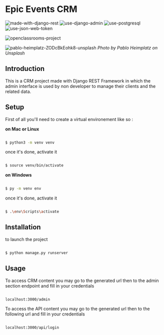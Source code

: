 # Epic Events CRM

![made-with-django-rest](https://user-images.githubusercontent.com/45998296/166694632-eee84900-3ef4-4adc-bbf3-6cc2ef16ac7f.svg) ![use-django-admin](https://user-images.githubusercontent.com/45998296/166691519-839a7d13-833f-46e6-a33a-d053e6b04bd8.svg) ![use-postgresql](https://user-images.githubusercontent.com/45998296/166709231-905140e5-a6f6-4e62-8255-9b6f5a7fe6c5.svg) ![use-json-web-token](https://user-images.githubusercontent.com/45998296/173814229-4690e623-a8d8-4988-a34f-c4bad6f1790d.svg)

![openclassrooms-project](https://user-images.githubusercontent.com/45998296/166692502-a22abdc0-e774-4ec6-8d7c-f86cb6e55825.svg)



![pablo-heimplatz-ZODcBkEohk8-unsplash](https://user-images.githubusercontent.com/45998296/166689593-7f350168-4631-4462-98a1-8c33be3528bc.jpg)
_Photo by Pablo Heimplatz on Unsplash_

## Introduction

This is a CRM project made with Django REST Framework in which the admin interface is used by non developer to manage their clients and the related data. 


## Setup

First of all you'll need to create a virtual environement like so :

**on Mac or Linux**

```sh

$ python3 -m venv venv

```

once it's done, activate it

```sh

$ source venv/bin/activate

```


**on Windows**

```sh

$ py -m venv env

```

once it's done, activate it

```sh

$ .\env\Scripts\activate

```


## Installation

to launch the project


```sh

$ python manage.py runserver

```

## Usage

To access CRM content you may go to the generated url then to the admin section endpoint and fill in your credentials

```sh

localhost:3000/admin

```

To access the API content you may go to the generated url then to the following url and fill in your credentials

```sh

localhost:3000/api/login

```